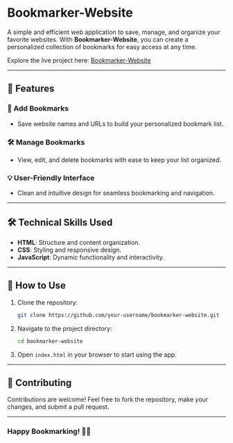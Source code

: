 # Bookmarker-Website

A simple and efficient web application to save, manage, and organize your favorite websites. With **Bookmarker-Website**, you can create a personalized collection of bookmarks for easy access at any time.  

Explore the live project here: [Bookmarker-Website](https://bookmarker-website.netlify.app)  

---

## 🚀 **Features**

### 📌 Add Bookmarks
- Save website names and URLs to build your personalized bookmark list.

### 🛠️ Manage Bookmarks
- View, edit, and delete bookmarks with ease to keep your list organized.

### 💡 User-Friendly Interface
- Clean and intuitive design for seamless bookmarking and navigation.

---

## 🛠️ **Technical Skills Used**
- **HTML**: Structure and content organization.  
- **CSS**: Styling and responsive design.  
- **JavaScript**: Dynamic functionality and interactivity.

---

## 🌟 **How to Use**
1. Clone the repository:
   ```bash
   git clone https://github.com/your-username/bookmarker-website.git
   ```
2. Navigate to the project directory:
   ```bash
   cd bookmarker-website
   ```
3. Open `index.html` in your browser to start using the app.

---

## 🤝 **Contributing**
Contributions are welcome! Feel free to fork the repository, make your changes, and submit a pull request.  

---



### Happy Bookmarking! 📑✨
